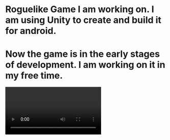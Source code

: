 # Roguelike Game I am working on. I am using Unity to create and build it for android.
# Now the game is in the early stages of development. I am working on it in my free time.
<video controls src="video1.mp4" title="Title"></video>